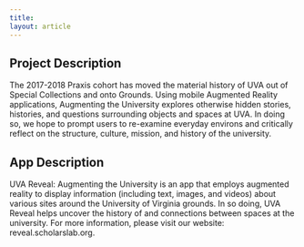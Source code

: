```yaml
---
title:
layout: article
---
```


## Project Description
The 2017-2018 Praxis cohort has moved the material history of UVA out of Special Collections and onto Grounds. Using mobile Augmented Reality applications, Augmenting the University explores otherwise hidden stories, histories, and questions surrounding objects and spaces at UVA. In doing so, we hope to prompt users to re-examine everyday environs and critically reflect on the structure, culture, mission, and history of the university.

## App Description

UVA Reveal: Augmenting the University is an app that employs augmented reality to display information (including text, images, and videos) about various sites around the University of Virginia grounds. In so doing, UVA Reveal helps uncover the history of and connections between spaces at the university. For more information, please visit our website: reveal.scholarslab.org.
